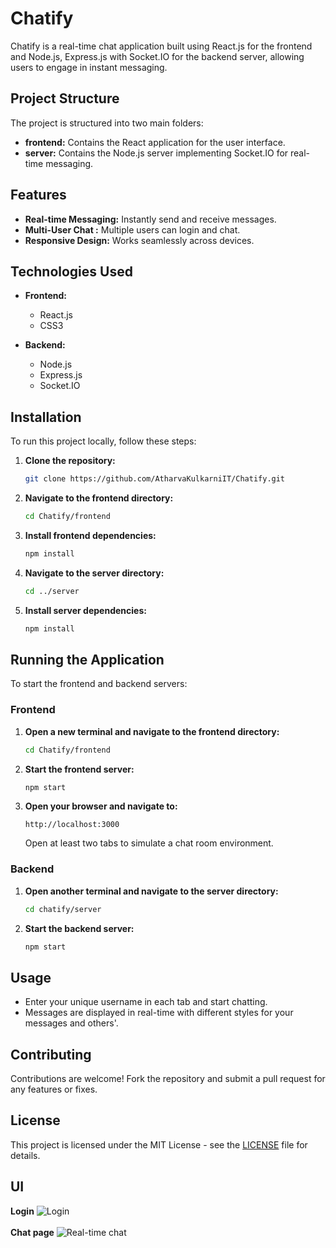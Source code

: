 # Chatify

Chatify is a real-time chat application built using React.js for the frontend and Node.js, Express.js with Socket.IO for the backend server, allowing users to engage in instant messaging.

## Project Structure

The project is structured into two main folders:

- **frontend:** Contains the React application for the user interface.
- **server:** Contains the Node.js server implementing Socket.IO for real-time messaging.

## Features

- **Real-time Messaging:** Instantly send and receive messages.
- **Multi-User Chat :** Multiple users can login and chat.
- **Responsive Design:** Works seamlessly across devices.

## Technologies Used

- **Frontend:**
  - React.js
  - CSS3

- **Backend:**
  - Node.js
  - Express.js
  - Socket.IO

## Installation

To run this project locally, follow these steps:

1. **Clone the repository:**

   ```bash
   git clone https://github.com/AtharvaKulkarniIT/Chatify.git
   ```

2. **Navigate to the frontend directory:**

   ```bash
   cd Chatify/frontend
   ```

3. **Install frontend dependencies:**

   ```bash
   npm install
   ```

4. **Navigate to the server directory:**

   ```bash
   cd ../server
   ```

5. **Install server dependencies:**

   ```bash
   npm install
   ```

## Running the Application

To start the frontend and backend servers:

### Frontend

1. **Open a new terminal and navigate to the frontend directory:**

   ```bash
   cd Chatify/frontend
   ```

2. **Start the frontend server:**

   ```bash
   npm start
   ```

3. **Open your browser and navigate to:**

   ```
   http://localhost:3000
   ```

   Open at least two tabs to simulate a chat room environment.

### Backend

1. **Open another terminal and navigate to the server directory:**

   ```bash
   cd chatify/server
   ```

2. **Start the backend server:**

   ```bash
   npm start
   ```

## Usage

- Enter your unique username in each tab and start chatting.
- Messages are displayed in real-time with different styles for your messages and others'.

## Contributing

Contributions are welcome! Fork the repository and submit a pull request for any features or fixes.

## License

This project is licensed under the MIT License - see the [LICENSE](LICENSE) file for details.

## UI
**Login**
![Login](https://drive.google.com/uc?export=download&id=1Xd7gjzFwpSlG8mLaDZwegbdEejXtB1s3)
<br/><br/>
**Chat page**
![Real-time chat](https://drive.google.com/uc?export=download&id=1EtxAVmU6Wn3b0EMuTosbbWfnFLSSZgVG)

